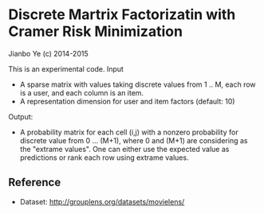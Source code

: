 # Discrete Martrix Factorizatin with Cramer Risk Minimization
Jianbo Ye (c) 2014-2015

This is an experimental code.
Input 
 - A sparse matrix with values taking discrete values from 1 .. M, each row is a user, and each column is an item. 
 - A representation dimension for user and item factors (default: 10)
  
Output: 
 - A probability matrix for each cell (i,j) with a nonzero probability for discrete value from 0 ... (M+1), where 0 and (M+1) are considering as the "extrame values". One can either use the expected value as predictions or rank each row using extrame values.


## Reference
 - Dataset: http://grouplens.org/datasets/movielens/
